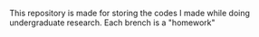 This repository is made for storing the codes I made while doing undergraduate research.
Each brench is a "homework"
